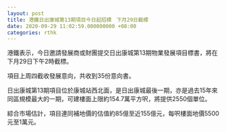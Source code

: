 ```yaml
---
layout: post
title: 港鐵日出康城第13期項目今日起招標　下月29日截標
date: 2020-09-29 11:02:59.000000000 +08:00
categories: rthk
---
```


港鐵表示，今日邀請發展商或財團提交日出康城第13期物業發展項目標書，將在下月29日下午2時截標。

項目上周四截收發展意向，共收到35份意向書。

日出康城第13期項目位於康城站西北面，是日出康城最後一期，亦是過去15年來同區規模最大的一期，可建樓面上限約154.7萬平方呎，將提供2550個單位。

綜合市場估計，項目連同補地價的估值約85億至近155億元，每呎樓面地價5500元至1萬元。
